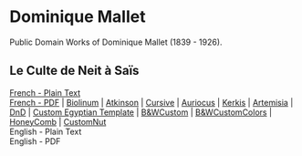 # Dominique Mallet

Public Domain Works of Dominique Mallet (1839 - 1926).

## Le Culte de Neit à Saïs

[French - Plain Text](culte-neit-sais/full-text-french.md)  
[French - PDF](https://cdn.solaranamnesis.com/DominiqueMallet/mallet_neit_1888_french.pdf) | [Biolinum](https://cdn.solaranamnesis.com/DominiqueMallet/mallet_neit_1888_french_biolinum.pdf) | [Atkinson](https://cdn.solaranamnesis.com/DominiqueMallet/mallet_neit_1888_french_atkinson.pdf) | [Cursive](https://cdn.solaranamnesis.com/DominiqueMallet/mallet_neit_1888_french_frcursive.pdf) | [Auriocus](https://cdn.solaranamnesis.com/DominiqueMallet/mallet_neit_1888_french_aurical.pdf) | [Kerkis](https://cdn.solaranamnesis.com/DominiqueMallet/mallet_neit_1888_french_kerkis.pdf) | [Artemisia](https://cdn.solaranamnesis.com/DominiqueMallet/mallet_neit_1888_french_gfsartemisia.pdf) | [DnD](https://cdn.solaranamnesis.com/DominiqueMallet/mallet_neit_1888_french_dndcustom.pdf) | [Custom Egyptian Template](https://cdn.solaranamnesis.com/DominiqueMallet/mallet_neit_1888_french_customegypt.pdf) | [B&WCustom](https://cdn.solaranamnesis.com/DominiqueMallet/mallet_neit_1888_french_bwcustom.pdf) | [B&WCustomColors](https://cdn.solaranamnesis.com/DominiqueMallet/mallet_neit_1888_french_bwcustom-2.pdf) | [HoneyComb](https://cdn.solaranamnesis.com/DominiqueMallet/mallet_neit_1888_french_honeycomb.pdf) | [CustomNut](https://cdn.solaranamnesis.com/DominiqueMallet/mallet_neit_1888_french_customnut.pdf)  
English - Plain Text  
English - PDF  
